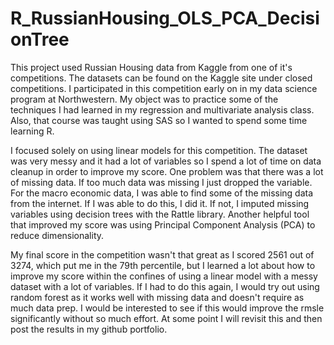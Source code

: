 # R_RussianHousing_OLS_PCA_DecisionTree


This project used Russian Housing data from Kaggle from one of it's competitions. The datasets can be found on the Kaggle site under closed competitions. I participated in this competition early on in my data science program at Northwestern. My object was to practice some of the techniques I had learned in my regression and multivariate analysis class. Also, that course was taught using SAS so I wanted to spend some time learning R. 

I focused solely on using linear models for this competition. The dataset was very messy and it had a lot of variables so I spend a lot of time on data cleanup in order to improve my score. One problem was that there was a lot of missing data. If too much data was missing I just dropped the variable. For the macro economic data, I was able to find some of the missing data from the internet. If I was able to do this, I did it. If not, I imputed missing variables using decision trees with the Rattle library. Another helpful tool that improved my score was using Principal Component Analysis (PCA) to reduce dimensionality. 

My final score in the competition wasn't that great as I scored 2561 out of 3274, which put me in the 79th percentile, but I learned a lot about how to improve my score within the confines of using a linear model with a messy dataset with a lot of variables. If I had to do this again, I would try out using random forest as it works well with missing data and doesn't require as much data prep. I would be interested to see if this would improve the rmsle significantly without so much effort. At some point I will revisit this and then post the results in my github portfolio.
